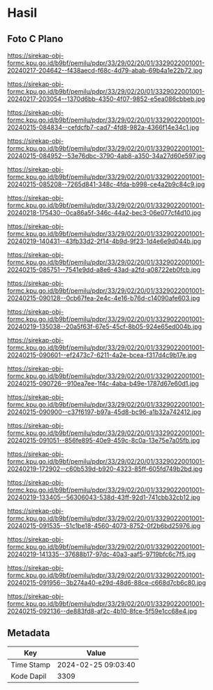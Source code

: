 # Hasil

## Foto C Plano

https://sirekap-obj-formc.kpu.go.id/b9bf/pemilu/pdpr/33/29/02/20/01/3329022001001-20240217-204642--f438aecd-f68c-4d79-abab-69b4a1e22b72.jpg

https://sirekap-obj-formc.kpu.go.id/b9bf/pemilu/pdpr/33/29/02/20/01/3329022001001-20240217-203054--1370d6bb-4350-4f07-9852-e5ea086cbbeb.jpg

https://sirekap-obj-formc.kpu.go.id/b9bf/pemilu/pdpr/33/29/02/20/01/3329022001001-20240215-084834--cefdcfb7-cad7-4fd8-982a-4366f14e34c1.jpg

https://sirekap-obj-formc.kpu.go.id/b9bf/pemilu/pdpr/33/29/02/20/01/3329022001001-20240215-084952--53e76dbc-3790-4ab8-a350-34a27d60e597.jpg

https://sirekap-obj-formc.kpu.go.id/b9bf/pemilu/pdpr/33/29/02/20/01/3329022001001-20240215-085208--7265d841-348c-4fda-b998-ce4a2b9c84c9.jpg

https://sirekap-obj-formc.kpu.go.id/b9bf/pemilu/pdpr/33/29/02/20/01/3329022001001-20240218-175430--0ca86a5f-346c-44a2-bec3-06e077cf4d10.jpg

https://sirekap-obj-formc.kpu.go.id/b9bf/pemilu/pdpr/33/29/02/20/01/3329022001001-20240219-140431--43fb33d2-2f14-4b9d-9f23-1d4e6e9d044b.jpg

https://sirekap-obj-formc.kpu.go.id/b9bf/pemilu/pdpr/33/29/02/20/01/3329022001001-20240215-085751--7541e9dd-a8e6-43ad-a2fd-a08722eb0fcb.jpg

https://sirekap-obj-formc.kpu.go.id/b9bf/pemilu/pdpr/33/29/02/20/01/3329022001001-20240215-090128--0cb67fea-2e4c-4e16-b76d-c14090afe603.jpg

https://sirekap-obj-formc.kpu.go.id/b9bf/pemilu/pdpr/33/29/02/20/01/3329022001001-20240219-135038--20a5f63f-67e5-45cf-8b05-924e65ed004b.jpg

https://sirekap-obj-formc.kpu.go.id/b9bf/pemilu/pdpr/33/29/02/20/01/3329022001001-20240215-090601--ef2473c7-6211-4a2e-bcea-f317d4c9b17e.jpg

https://sirekap-obj-formc.kpu.go.id/b9bf/pemilu/pdpr/33/29/02/20/01/3329022001001-20240215-090726--910ea7ee-1f4c-4aba-b49e-1787d67e60d1.jpg

https://sirekap-obj-formc.kpu.go.id/b9bf/pemilu/pdpr/33/29/02/20/01/3329022001001-20240215-090900--c37f6197-b97a-45d8-bc96-a1b32a742412.jpg

https://sirekap-obj-formc.kpu.go.id/b9bf/pemilu/pdpr/33/29/02/20/01/3329022001001-20240215-091051--856fe895-40e9-459c-8c0a-13e75e7a05fb.jpg

https://sirekap-obj-formc.kpu.go.id/b9bf/pemilu/pdpr/33/29/02/20/01/3329022001001-20240219-172902--c60b539d-b920-4323-85ff-605fd749b2bd.jpg

https://sirekap-obj-formc.kpu.go.id/b9bf/pemilu/pdpr/33/29/02/20/01/3329022001001-20240219-133405--56306043-538d-43ff-92d1-741cbb32cb12.jpg

https://sirekap-obj-formc.kpu.go.id/b9bf/pemilu/pdpr/33/29/02/20/01/3329022001001-20240215-091535--51c1be18-4560-4073-8752-0f2b6bd25976.jpg

https://sirekap-obj-formc.kpu.go.id/b9bf/pemilu/pdpr/33/29/02/20/01/3329022001001-20240219-141335--37688b17-97dc-40a3-aaf5-9719bfc6c7f5.jpg

https://sirekap-obj-formc.kpu.go.id/b9bf/pemilu/pdpr/33/29/02/20/01/3329022001001-20240215-091956--3b274a40-e29d-48d6-88ce-c668d7cb6c80.jpg

https://sirekap-obj-formc.kpu.go.id/b9bf/pemilu/pdpr/33/29/02/20/01/3329022001001-20240215-092136--de883fd8-af2c-4b10-8fce-5f59e1cc68e4.jpg


## Metadata

| Key        | Value               |
| ---------- | ------------------- |
| Time Stamp | 2024-02-25 09:03:40 |
| Kode Dapil | 3309                |



